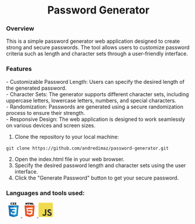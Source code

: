 <h1 align="center">Password Generator</h3>

<h3 align="left">Overview</h3>
<p align="left">This is a simple password generator web application designed to create strong and secure passwords. The tool allows users to customize password criteria such as length and character sets through a user-friendly interface.</p>

<h3 align="left">Features</h3>
<p align="left"> - Customizable Password Length: Users can specify the desired length of the generated password. <br> 
  - Character Sets: The generator supports different character sets, including uppercase letters, lowercase letters, numbers, and special characters. <br>
  - Randomization: Passwords are generated using a secure randomization process to ensure their strength. <br>
  - Responsive Design: The web application is designed to work seamlessly on various devices and screen sizes.
</p>




1. Clone the repository to your local machine:
```console
git clone https://github.com/andredimaz/password-generator.git
```
2. Open the index.html file in your web browser.
3. Specify the desired password length and character sets using the user interface.
4. Click the "Generate Password" button to get your secure password.



<h3 align="left">Languages and tools used:</h3>
<p align="left"> <a href="https://www.w3schools.com/css/" target="_blank" rel="noreferrer"> <img src="https://raw.githubusercontent.com/devicons/devicon/master/icons/css3/css3-original-wordmark.svg" alt="css3" width="40" height="40"/> </a> <a href="https://www.w3.org/html/" target="_blank" rel="noreferrer"> <img src="https://raw.githubusercontent.com/devicons/devicon/master/icons/html5/html5-original-wordmark.svg" alt="html5" width="40" height="40"/> </a> <a href="https://developer.mozilla.org/en-US/docs/Web/JavaScript" target="_blank" rel="noreferrer"> <img src="https://raw.githubusercontent.com/devicons/devicon/master/icons/javascript/javascript-original.svg" alt="javascript" width="40" height="40"/> </a> </p>
